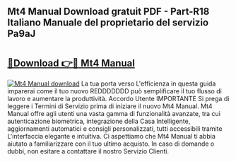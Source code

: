## Mt4 Manual Download gratuit PDF - Part-R18 Italiano Manuale del proprietario del servizio Pa9aJ

# <h2><a href="http://dfgrheb.blite.top/?on=Mt4+Manual">🔗Download 👉🔴 Mt4 Manual</a></h2>

[![Mt4 Manual download](https://i.imgur.com/lujVjoI.png)](http://dfgrheb.blite.top/?on=Mt4+Manual)
La tua porta verso L'efficienza in questa guida imparerai come il tuo nuovo REDDDDDDD può semplificare il tuo flusso di lavoro e aumentare la produttività. Accordo Utente IMPORTANTE Si prega di leggere i Termini di Servizio prima di iniziare il nuovo Mt4 Manual. Mt4 Manual offre agli utenti una vasta gamma di funzionalità avanzate, tra cui autenticazione biometrica, integrazione della Casa Intelligente, aggiornamenti automatici e consigli personalizzati, tutti accessibili tramite L'interfaccia elegante e intuitiva. Ci aspettiamo che Mt4 Manual ti abbia aiutato a familiarizzare con il tuo ultimo acquisto. In caso di domande o dubbi, non esitare a contattare il nostro Servizio Clienti.
